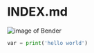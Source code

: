 # INDEX.md


![image of Bender](https://imgs.search.brave.com/A1RJy8cg_4VV1YAwmnDidsNjTZ4GsjR--d3ErMkBA0g/rs:fit:860:0:0:0/g:ce/aHR0cHM6Ly93YWxs/cGFwZXJzLmNvbS9p/bWFnZXMvdGh1bWJu/YWlsL2JlbmRlci1m/dXR1cmFtYS1waWN0/dXJlcy1zaGMwaWoz/ODgxMXVqeG9rLndl/YnA)

``` python
var = print('hello world')

```

